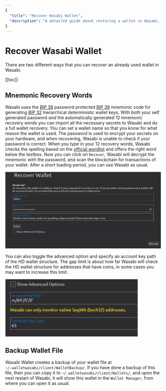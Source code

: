 ```yaml
---
{
  "title": "Recover Wasabi Wallet",
  "description": "A detailed guide about restoring a wallet in Wasabi. This is the Wasabi documentation, an archive of knowledge about the open-source, non-custodial and privacy-focused Bitcoin wallet for desktop."
}
---
```


# Recover Wasabi Wallet

There are two different ways that you can recover an already used wallet in Wasabi.

[[toc]]

## Mnemonic Recovery Words

Wasabi uses the [BIP 38](/using-wasabi/BIPs.md#bip-38-password-protected-private-key) password protected [BIP 39](/using-wasabi/BIPs.md#bip-39-mnemonic-code-for-generating-deterministic-keys) mnemonic code for generating [BIP 32](/using-wasabi/BIPs.md#bip-32-hierarchical-deterministic-wallets) hierarchical deterministic wallet keys.
With *both* your self generated password *and* the automatically generated 12 mnemonic recovery words you can import all the necessary secrets to Wasabi and do a full wallet recovery.
You can set a wallet name so that you know for what reason the wallet is used.
The password is used to encrypt your secrets on your hardware, and when recovering, Wasabi is unable to check if your password is correct.
When you type in your 12 recovery words, Wasabi checks the spelling based on the [official wordlist](https://github.com/bitcoin/bips/blob/master/bip-0039/english.txt) and offers the right word below the textbox.
Now you can click on `Recover`, Wasabi will decrypt the mnemonic with the password, and scan the blockchain for transactions of your wallet.
After a short loading period, you can use Wasabi as usual.

![](/WalletRecovery.png)

You can also toggle the advanced option and specify an account key path of the HD wallet structure.
The gap limit is about how far Wasabi will check the HD wallet structure for addresses that have coins, in some cases you may want to increase this limit.

![](/WalletRecoveryAdvanced.png)

## Backup Wallet File

Wasabi Wallet creates a backup of your wallet file at `~/.walletwasabi/client/WalletBackup/`.
If you have done a backup of this file, then you can copy it to `~/.walletwasabi/client/Wallets/`, and upon the next restart of Wasabi, it will show this wallet in the `Wallet Manager`, from where you can open it as usual.
